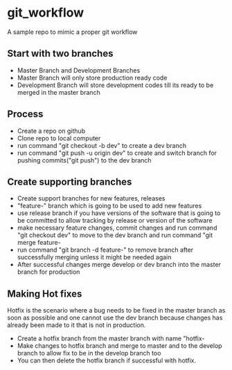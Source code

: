 # git_workflow
A sample repo to mimic a proper git workflow

## Start with two branches
- Master Branch and Development Branches
- Master Branch will only store production ready code
- Development Branch will store development codes till its ready to be merged in the master branch

## Process
- Create a repo on github
- Clone repo to local computer
- run command "git checkout -b dev" to create a dev branch
- run command "git push -u origin dev" to create and switch branch for pushing commits("git push") to the dev branch

## Create supporting branches
- Create support branches for new features, releases
- "feature-<id or description>" branch which is going to be used to add new features
- use release branch if you have versions of the software that is going to be committed to allow tracking by release or version of the software
- make necessary feature changes, commit changes and run command "git checkout dev" to move to the dev branch and run command "git merge feature- <id or description>
- run command "git branch -d feature-<id or description>" to remove branch after successfully merging unless it might be needed again
- After successful changes merge develop or dev branch into the master branch for production

## Making Hot fixes
Hotfix is the scenario where a bug needs to be fixed in the master branch as soon as possible and one cannot use the dev branch because changes has already been made to it that is not in production.

- Create a hotfix branch from the master branch with name "hotfix-<id or description>
- Make changes to hotfix branch and merge to master and to the develop branch to allow fix to be in the develop branch too
- You can then delete the hotfix branch if successful with hotfix.
